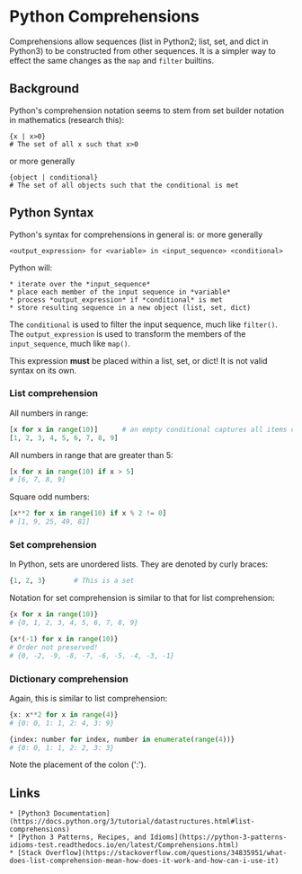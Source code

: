 # Python Comprehensions

Comprehensions allow sequences (list in Python2; list, set, and dict in Python3)
to be constructed from other sequences.
It is a simpler way to effect the same changes as the `map` and `filter` builtins.


## Background

Python's comprehension notation seems to stem from set builder notation in mathematics (research this):
```
{x | x>0}
# The set of all x such that x>0
```
or more generally
```
{object | conditional}
# The set of all objects such that the conditional is met
```


## Python Syntax

Python's syntax for comprehensions in general is:
or more generally

```
<output_expression> for <variable> in <input_sequence> <conditional>
```

Python will:

    * iterate over the *input_sequence*
    * place each member of the input sequence in *variable*
    * process *output_expression* if *conditional* is met
    * store resulting sequence in a new object (list, set, dict)

The `conditional` is used to filter the input sequence, much like `filter()`.
The `output_expression` is used to transform the members of the `input_sequence`, much like `map()`.

This expression **must** be placed within a list, set, or dict!
It is not valid syntax on its own.


### List comprehension

All numbers in range:
```python
[x for x in range(10)]      # an empty conditional captures all items of the input sequence
[1, 2, 3, 4, 5, 6, 7, 8, 9]
```

All numbers in range that are greater than 5:
```python
[x for x in range(10) if x > 5]
# [6, 7, 8, 9]
```

Square odd numbers:
```python
[x**2 for x in range(10) if x % 2 != 0]
# [1, 9, 25, 49, 81]
```


### Set comprehension

In Python, sets are unordered lists.
They are denoted by curly braces:

```python
{1, 2, 3}       # This is a set
```

Notation for set comprehension is similar to that for list comprehension:

```python
{x for x in range(10)}
# {0, 1, 2, 3, 4, 5, 6, 7, 8, 9}
```

```python
{x*(-1) for x in range(10)}
# Order not preserved!
# {0, -2, -9, -8, -7, -6, -5, -4, -3, -1}
```


### Dictionary comprehension

Again, this is similar to list comprehension:

```python
{x: x**2 for x in range(4)}
# {0: 0, 1: 1, 2: 4, 3: 9}
```

```python
{index: number for index, number in enumerate(range(4))}
# {0: 0, 1: 1, 2: 2, 3: 3}
```

Note the placement of the colon (':').


## Links

    * [Python3 Documentation](https://docs.python.org/3/tutorial/datastructures.html#list-comprehensions)
    * [Python 3 Patterns, Recipes, and Idioms](https://python-3-patterns-idioms-test.readthedocs.io/en/latest/Comprehensions.html)
    * [Stack Overflow](https://stackoverflow.com/questions/34835951/what-does-list-comprehension-mean-how-does-it-work-and-how-can-i-use-it)
